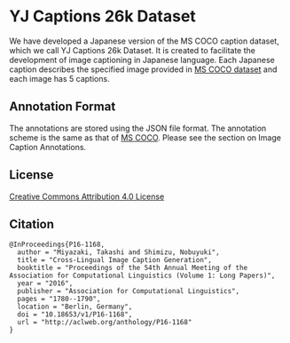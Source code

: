 YJ Captions 26k Dataset
=======================
 
We have developed a Japanese version of the MS COCO caption dataset, which we call YJ Captions 26k Dataset.  It is created to facilitate the development of image captioning in Japanese language.  Each Japanese caption describes the specified image provided in [MS COCO dataset]( http://mscoco.org/dataset/#download) and each image has 5 captions. 
 
 
## Annotation Format
 
The annotations are stored using the JSON file format. 
The annotation scheme is the same as that of [MS COCO](http://mscoco.org/dataset/#download).  Please see the section on Image Caption Annotations.

## License

[Creative Commons Attribution 4.0 License](https://creativecommons.org/licenses/by/4.0/legalcode)

## Citation

```
@InProceedings{P16-1168,
  author = "Miyazaki, Takashi and Shimizu, Nobuyuki",
  title = "Cross-Lingual Image Caption Generation",
  booktitle = "Proceedings of the 54th Annual Meeting of the Association for Computational Linguistics (Volume 1: Long Papers)",
  year = "2016",
  publisher = "Association for Computational Linguistics",
  pages = "1780--1790",
  location = "Berlin, Germany",
  doi = "10.18653/v1/P16-1168",
  url = "http://aclweb.org/anthology/P16-1168"
}
```
